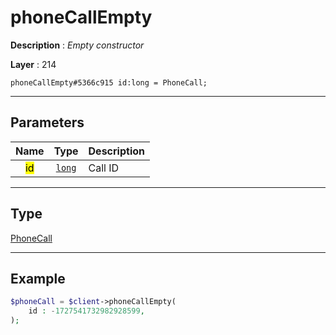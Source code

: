 # phoneCallEmpty

**Description** : *Empty constructor*

**Layer** : 214

```tl
phoneCallEmpty#5366c915 id:long = PhoneCall;
```

---

## Parameters

| Name | Type | Description |
| :---: | :---: | :--- |
| <mark>id</mark> | [`long`](type/long) | Call ID |

---

## Type

[PhoneCall](type/PhoneCall)

---

## Example

```php
$phoneCall = $client->phoneCallEmpty(
	id : -1727541732982928599,
);
```